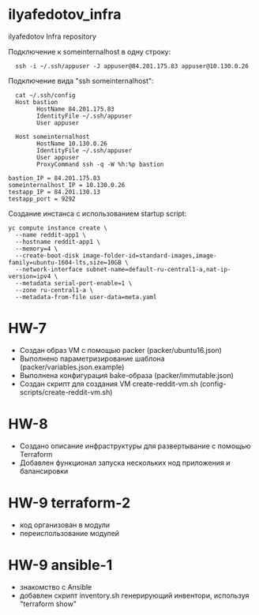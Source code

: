 # ilyafedotov_infra
ilyafedotov Infra repository

Подключение к someinternalhost в одну строку:
```
  ssh -i ~/.ssh/appuser -J appuser@84.201.175.83 appuser@10.130.0.26
```

Подключение вида "ssh someinternalhost":
```
  cat ~/.ssh/config
  Host bastion
        HostName 84.201.175.83
        IdentityFile ~/.ssh/appuser
        User appuser

  Host someinternalhost
        HostName 10.130.0.26
        IdentityFile ~/.ssh/appuser
        User appuser
        ProxyCommand ssh -q -W %h:%p bastion
```

```
bastion_IP = 84.201.175.83
someinternalhost_IP = 10.130.0.26
testapp_IP = 84.201.130.13
testapp_port = 9292
```
        
Создание инстанса с использованием startup script:
```
yc compute instance create \
  --name reddit-app1 \
  --hostname reddit-app1 \
  --memory=4 \
  --create-boot-disk image-folder-id=standard-images,image-family=ubuntu-1604-lts,size=10GB \
  --network-interface subnet-name=default-ru-central1-a,nat-ip-version=ipv4 \
  --metadata serial-port-enable=1 \
  --zone ru-central1-a \
  --metadata-from-file user-data=meta.yaml
```
# HW-7
- Создан образ VM с помощью packer (packer/ubuntu16.json)
- Выполнено параметризирование шаблона (packer/variables.json.example)
- Выполнена конфигурация bake-образа (packer/immutable.json)
- Создан скрипт для создания VM create-reddit-vm.sh (config-scripts/create-reddit-vm.sh)

# HW-8
- Создано описание инфраструктуры для развертывание с помощью Terraform
- Добавлен функционал запуска нескольких нод приложения и балансировки

# HW-9 terraform-2
- код организован в модули
- переиспользование модулей

# HW-9 ansible-1
- знакомство с Ansible
- добавлен скрипт inventory.sh генерирующий инвентори, используя "terraform show"


